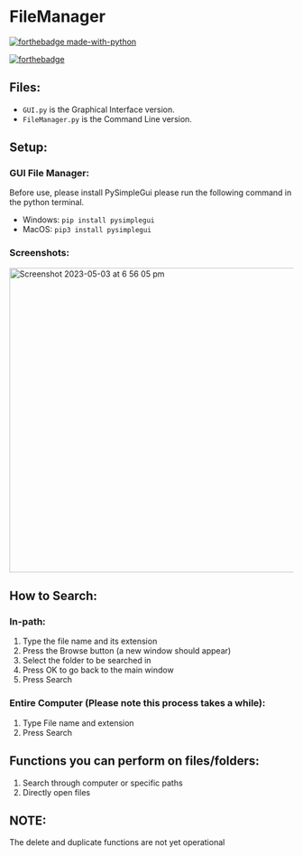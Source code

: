 # FileManager

[![forthebadge made-with-python](http://ForTheBadge.com/images/badges/made-with-python.svg)](https://www.python.org/)

[![forthebadge](https://forthebadge.com/images/badges/built-with-love.svg)](https://forthebadge.com)

## Files:
- ```GUI.py``` is the Graphical Interface version.
- ```FileManager.py``` is the Command Line version.

## Setup: 


### GUI File Manager:
Before use, please install PySimpleGui please run the following command in the python terminal.
- Windows: ```pip install pysimplegui``` 
- MacOS: ```pip3 install pysimplegui```

### Screenshots: 
<img width="539" alt="Screenshot 2023-05-03 at 6 56 05 pm" src="https://user-images.githubusercontent.com/109927879/235872906-3029c23a-a9bc-477c-a8d0-301ec2db358b.png">

## How to Search:
### In-path: 
1. Type the file name and its extension
2. Press the Browse button (a new window should appear)
3. Select the folder to be searched in
4. Press OK to go back to the main window
5. Press Search

### Entire Computer (Please note this process takes a while):
1. Type File name and extension 
2. Press Search 
  
## Functions you can perform on files/folders: 
1. Search through computer or specific paths
2. Directly open files

## NOTE:
The delete and duplicate functions are not yet operational
